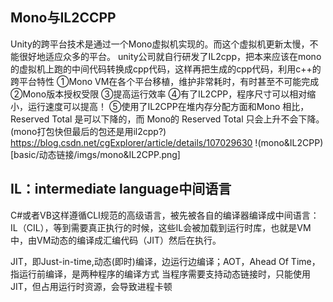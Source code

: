 ## Mono与IL2CCPP
Unity的跨平台技术是通过一个Mono虚拟机实现的。而这个虚拟机更新太慢，不能很好地适应众多的平台。
unity公司就自行研发了IL2cpp，把本来应该在mono的虚拟机上跑的中间代码转换成cpp代码，这样再把生成的cpp代码，利用c++的跨平台特性
①Mono VM在各个平台移植，维护非常耗时，有时甚至不可能完成
②Mono版本授权受限
③提高运行效率
④有了IL2CPP，程序尺寸可以相对缩小，运行速度可以提高！
⑤使用了IL2CPP在堆内存分配方面和Mono 相比，Reserved Total 是可以下降的，而 Mono的 Reserved Total 只会上升不会下降。
(mono打包快但最后的包还是用il2cpp?)
https://blog.csdn.net/cgExplorer/article/details/107029630
!(mono&IL2CPP)[basic/动态链接/imgs/mono&IL2CPP.png]



##  IL：intermediate language中间语言
C#或者VB这样遵循CLI规范的高级语言，被先被各自的编译器编译成中间语言：IL（CIL），等到需要真正执行的时候，这些IL会被加载到运行时库，也就是VM中，由VM动态的编译成汇编代码（JIT）然后在执行。






JIT，即Just-in-time,动态(即时)编译，边运行边编译；AOT，Ahead Of Time，指运行前编译，是两种程序的编译方式
当程序需要支持动态链接时，只能使用JIT，但占用运行时资源，会导致进程卡顿
